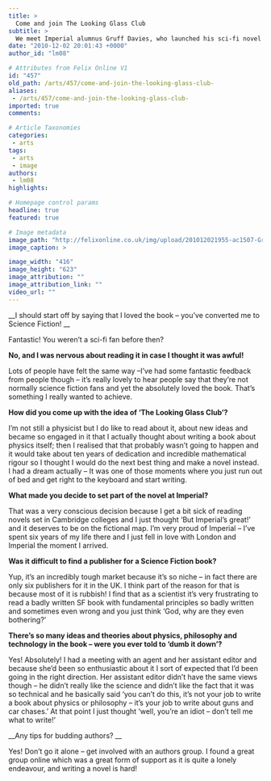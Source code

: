 ```yaml
---
title: >
  Come and join The Looking Glass Club
subtitle: >
  We meet Imperial alumnus Gruff Davies, who launched his sci-fi novel last week in Southside Halls
date: "2010-12-02 20:01:43 +0000"
author_id: "lm08"

# Attributes from Felix Online V1
id: "457"
old_path: /arts/457/come-and-join-the-looking-glass-club-
aliases:
 - /arts/457/come-and-join-the-looking-glass-club-
imported: true
comments:

# Article Taxonomies
categories:
 - arts
tags:
 - arts
 - image
authors:
 - lm08
highlights:

# Homepage control params
headline: true
featured: true

# Image metadata
image_path: "http://felixonline.co.uk/img/upload/201012021955-ac1507-Gruff.jpg"
image_caption: >

image_width: "416"
image_height: "623"
image_attribution: ""
image_attribution_link: ""
video_url: ""
---
```


__I should start off by saying that I loved the book – you’ve converted me to Science Fiction! __

Fantastic! You weren’t a sci-fi fan before then?

__No, and I was nervous about reading it in case I thought it was awful!__

Lots of people have felt the same way –I’ve had some fantastic feedback from people though – it’s really lovely to hear people say that they’re not normally science fiction fans and yet the absolutely loved the book. That’s something I really wanted to achieve.

__How did you come up with the idea of ‘The Looking Glass Club’?__

I’m not still a physicist but I do like to read about it, about new ideas and became so engaged in it that I actually thought about writing a book about physics itself; then I realised that that probably wasn’t going to happen and it would take about ten years of dedication and incredible mathematical rigour so I thought I would do the next best thing and make a novel instead. I had a dream actually – It was one of those moments where you just run out of bed and get right to the keyboard and start writing.

__What made you decide to set part of the novel at Imperial?__

That was a very conscious decision because I get a bit sick of reading novels set in Cambridge colleges and I just thought ‘But Imperial’s great!’ and it deserves to be on the fictional map. I’m very proud of Imperial – I’ve spent six years of my life there and I just fell in love with London and Imperial the moment I arrived.

__Was it difficult to find a publisher for a Science Fiction book?__

Yup, it’s an incredibly tough market because it’s so niche – in fact there are only six publishers for it in the UK. I think part of the reason for that is because most of it is rubbish! I find that as a scientist it’s very frustrating to read a badly written SF book with fundamental principles so badly written and sometimes even wrong and you just think ‘God, why are they even bothering?’

__There’s so many ideas and theories about physics, philosophy and technology in the book – were you ever told to ‘dumb it down’?__

Yes! Absolutely! I had a meeting with an agent and her assistant editor and because she’d been so enthusiastic about it I sort of expected that I’d been going in the right direction. Her assistant editor didn’t have the same views though – he didn’t really like the science and didn’t like the fact that it was so technical and he basically said ‘you can’t do this, it’s not your job to write a book about physics or philosophy – it’s your job to write about guns and car chases.’ At that point I just thought ‘well, you’re an idiot – don’t tell me what to write!’

__Any tips for budding authors? __

Yes! Don’t go it alone – get involved with an authors group. I found a great group online which was a great form of support as it is quite a lonely endeavour, and writing a novel is hard!
